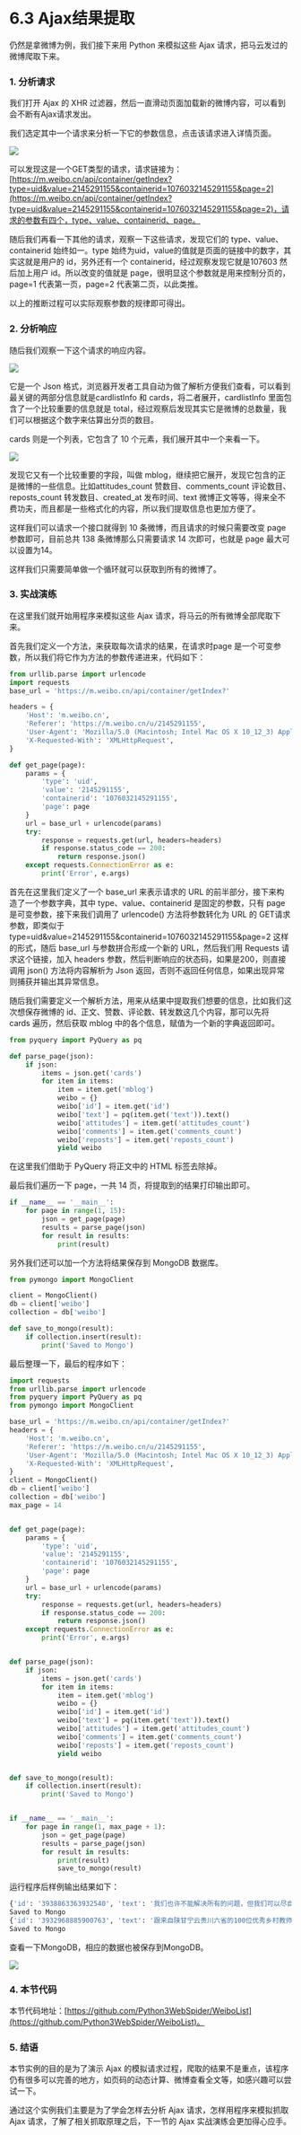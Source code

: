 # 6.3 Ajax结果提取

仍然是拿微博为例，我们接下来用 Python 来模拟这些 Ajax 请求，把马云发过的微博爬取下来。

### 1. 分析请求

我们打开 Ajax 的 XHR 过滤器，然后一直滑动页面加载新的微博内容，可以看到会不断有Ajax请求发出。

我们选定其中一个请求来分析一下它的参数信息，点击该请求进入详情页面。

![](./assets/2017-06-27-01-24-25.jpg)

可以发现这是一个GET类型的请求，请求链接为：[https://m.weibo.cn/api/container/getIndex?type=uid&value=2145291155&containerid=1076032145291155&page=2](https://m.weibo.cn/api/container/getIndex?type=uid&value=2145291155&containerid=1076032145291155&page=2)，请求的参数有四个，type、value、containerid、page。

随后我们再看一下其他的请求，观察一下这些请求，发现它们的 type、value、containerid 始终如一。type 始终为uid，value的值就是页面的链接中的数字，其实这就是用户的 id，另外还有一个 containerid，经过观察发现它就是107603 然后加上用户 id。所以改变的值就是 page，很明显这个参数就是用来控制分页的，page=1 代表第一页，page=2 代表第二页，以此类推。

以上的推断过程可以实际观察参数的规律即可得出。

### 2. 分析响应

随后我们观察一下这个请求的响应内容。

![](./assets/2017-06-27-01-30-09.jpg)

它是一个 Json 格式，浏览器开发者工具自动为做了解析方便我们查看，可以看到最关键的两部分信息就是cardlistInfo 和 cards，将二者展开，cardlistInfo 里面包含了一个比较重要的信息就是 total，经过观察后发现其实它是微博的总数量，我们可以根据这个数字来估算出分页的数目。

cards 则是一个列表，它包含了 10 个元素，我们展开其中一个来看一下。

![](./assets/2017-06-27-01-34-37.jpg)

发现它又有一个比较重要的字段，叫做 mblog，继续把它展开，发现它包含的正是微博的一些信息。比如attitudes_count 赞数目、comments_count 评论数目、reposts_count 转发数目、created_at 发布时间、text 微博正文等等，得来全不费功夫，而且都是一些格式化的内容，所以我们提取信息也更加方便了。

这样我们可以请求一个接口就得到 10 条微博，而且请求的时候只需要改变 page 参数即可，目前总共 138 条微博那么只需要请求 14 次即可，也就是 page 最大可以设置为14。

这样我们只需要简单做一个循环就可以获取到所有的微博了。

### 3. 实战演练

在这里我们就开始用程序来模拟这些 Ajax 请求，将马云的所有微博全部爬取下来。

首先我们定义一个方法，来获取每次请求的结果，在请求时page 是一个可变参数，所以我们将它作为方法的参数传递进来，代码如下：

```python
from urllib.parse import urlencode
import requests
base_url = 'https://m.weibo.cn/api/container/getIndex?'

headers = {
    'Host': 'm.weibo.cn',
    'Referer': 'https://m.weibo.cn/u/2145291155',
    'User-Agent': 'Mozilla/5.0 (Macintosh; Intel Mac OS X 10_12_3) AppleWebKit/537.36 (KHTML, like Gecko) Chrome/58.0.3029.110 Safari/537.36',
    'X-Requested-With': 'XMLHttpRequest',
}

def get_page(page):
    params = {
        'type': 'uid',
        'value': '2145291155',
        'containerid': '1076032145291155',
        'page': page
    }
    url = base_url + urlencode(params)
    try:
        response = requests.get(url, headers=headers)
        if response.status_code == 200:
            return response.json()
    except requests.ConnectionError as e:
        print('Error', e.args)

```

首先在这里我们定义了一个 base_url 来表示请求的 URL 的前半部分，接下来构造了一个参数字典，其中 type、value、containerid 是固定的参数，只有 page 是可变参数，接下来我们调用了 urlencode() 方法将参数转化为 URL 的 GET请求参数，即类似于type=uid&value=2145291155&containerid=1076032145291155&page=2 这样的形式，随后 base_url 与参数拼合形成一个新的 URL，然后我们用 Requests 请求这个链接，加入 headers 参数，然后判断响应的状态码，如果是200，则直接调用 json() 方法将内容解析为 Json 返回，否则不返回任何信息，如果出现异常则捕获并输出其异常信息。

随后我们需要定义一个解析方法，用来从结果中提取我们想要的信息，比如我们这次想保存微博的 id、正文、赞数、评论数、转发数这几个内容，那可以先将 cards 遍历，然后获取 mblog 中的各个信息，赋值为一个新的字典返回即可。

```python
from pyquery import PyQuery as pq

def parse_page(json):
    if json:
        items = json.get('cards')
        for item in items:
            item = item.get('mblog')
            weibo = {}
            weibo['id'] = item.get('id')
            weibo['text'] = pq(item.get('text')).text()
            weibo['attitudes'] = item.get('attitudes_count')
            weibo['comments'] = item.get('comments_count')
            weibo['reposts'] = item.get('reposts_count')
            yield weibo
```

在这里我们借助于 PyQuery 将正文中的 HTML 标签去除掉。

最后我们遍历一下 page，一共 14 页，将提取到的结果打印输出即可。

```python
if __name__ == '__main__':
    for page in range(1, 15):
        json = get_page(page)
        results = parse_page(json)
        for result in results:
            print(result)
```

另外我们还可以加一个方法将结果保存到 MongoDB 数据库。

```python
from pymongo import MongoClient

client = MongoClient()
db = client['weibo']
collection = db['weibo']

def save_to_mongo(result):
    if collection.insert(result):
        print('Saved to Mongo')
```

最后整理一下，最后的程序如下：

```python
import requests
from urllib.parse import urlencode
from pyquery import PyQuery as pq
from pymongo import MongoClient

base_url = 'https://m.weibo.cn/api/container/getIndex?'
headers = {
    'Host': 'm.weibo.cn',
    'Referer': 'https://m.weibo.cn/u/2145291155',
    'User-Agent': 'Mozilla/5.0 (Macintosh; Intel Mac OS X 10_12_3) AppleWebKit/537.36 (KHTML, like Gecko) Chrome/58.0.3029.110 Safari/537.36',
    'X-Requested-With': 'XMLHttpRequest',
}
client = MongoClient()
db = client['weibo']
collection = db['weibo']
max_page = 14


def get_page(page):
    params = {
        'type': 'uid',
        'value': '2145291155',
        'containerid': '1076032145291155',
        'page': page
    }
    url = base_url + urlencode(params)
    try:
        response = requests.get(url, headers=headers)
        if response.status_code == 200:
            return response.json()
    except requests.ConnectionError as e:
        print('Error', e.args)


def parse_page(json):
    if json:
        items = json.get('cards')
        for item in items:
            item = item.get('mblog')
            weibo = {}
            weibo['id'] = item.get('id')
            weibo['text'] = pq(item.get('text')).text()
            weibo['attitudes'] = item.get('attitudes_count')
            weibo['comments'] = item.get('comments_count')
            weibo['reposts'] = item.get('reposts_count')
            yield weibo


def save_to_mongo(result):
    if collection.insert(result):
        print('Saved to Mongo')


if __name__ == '__main__':
    for page in range(1, max_page + 1):
        json = get_page(page)
        results = parse_page(json)
        for result in results:
            print(result)
            save_to_mongo(result)
```

运行程序后样例输出结果如下：

```python
{'id': '3938863363932540', 'text': '我们也许不能解决所有的问题，但我们可以尽自己的力量去解决一些问题。移动互联网不能只是让留守孩子多了一个隔空说话的手机，移动互联网是要让父母和孩子一直在一起。过年了，回家吧…… 农村淘宝2016团圆贺岁片《福与李》 ', 'attitudes': 21785, 'comments': 40232, 'reposts': 2561}
Saved to Mongo
{'id': '3932968885900763', 'text': '跟来自陕甘宁云贵川六省的100位优秀乡村教师共度了难忘的两天，接下来我又得出远门了。。。为了4000万就读于乡村学校的孩子，所以有了这么一群坚毅可爱的老师，有了这么多关注乡村教育的各界人士，这两天感动、欣喜、振奋！我们在各自的领域里，一直坚持和努力吧！', 'attitudes': 32057, 'comments': 7916, 'reposts': 2332}
Saved to Mongo
```

查看一下MongoDB，相应的数据也被保存到MongoDB。

![](./assets/2017-06-27-02-20-15.jpg)

### 4. 本节代码

本节代码地址：[https://github.com/Python3WebSpider/WeiboList](https://github.com/Python3WebSpider/WeiboList)。

### 5. 结语

本节实例的目的是为了演示 Ajax 的模拟请求过程，爬取的结果不是重点，该程序仍有很多可以完善的地方，如页码的动态计算、微博查看全文等，如感兴趣可以尝试一下。

通过这个实例我们主要是为了学会怎样去分析 Ajax 请求，怎样用程序来模拟抓取 Ajax 请求，了解了相关抓取原理之后，下一节的 Ajax 实战演练会更加得心应手。
